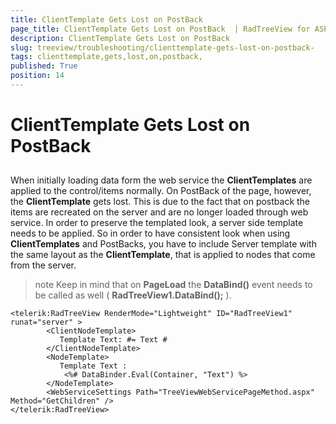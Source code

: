 ```yaml
---
title: ClientTemplate Gets Lost on PostBack 
page_title: ClientTemplate Gets Lost on PostBack  | RadTreeView for ASP.NET AJAX Documentation
description: ClientTemplate Gets Lost on PostBack 
slug: treeview/troubleshooting/clienttemplate-gets-lost-on-postback-
tags: clienttemplate,gets,lost,on,postback,
published: True
position: 14
---
```


# ClientTemplate Gets Lost on PostBack 



## 

When initially loading data form the web service the **ClientTemplates** are applied to the control/items normally. On PostBack of the page, however, the **ClientTemplate** gets lost. This is due to the fact that on postback the items are recreated on the server and are no longer loaded through web service. In order to preserve the templated look, a server side template needs to be applied. So in order to have consistent look when using **ClientTemplates** and PostBacks, you have to include Server template with the same layout as the **ClientTemplate**, that is applied to nodes that come from the server.

>note Keep in mind that on **PageLoad** the **DataBind()** event needs to be called as well ( **RadTreeView1.DataBind();** ).
>


````ASPNET
<telerik:RadTreeView RenderMode="Lightweight" ID="RadTreeView1" runat="server" >
        <ClientNodeTemplate>
           Template Text: #= Text #
        </ClientNodeTemplate>
        <NodeTemplate>
           Template Text :
            <%# DataBinder.Eval(Container, "Text") %>
        </NodeTemplate>
        <WebServiceSettings Path="TreeViewWebServicePageMethod.aspx" Method="GetChildren" />
</telerik:RadTreeView>
````


